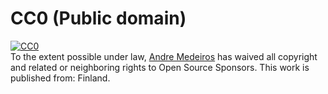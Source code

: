 # CC0 (Public domain)

<p xmlns:dct="http://purl.org/dc/terms/" xmlns:vcard="http://www.w3.org/2001/vcard-rdf/3.0#">
  <a rel="license"
     href="http://creativecommons.org/publicdomain/zero/1.0/">
    <img src="http://i.creativecommons.org/p/zero/1.0/88x31.png" style="border-style: none;" alt="CC0" />
  </a>
  <br />
  To the extent possible under law,
  <a rel="dct:publisher"
     href="https://github.com/staltz/open-source-sponsors">
    <span property="dct:title">Andre Medeiros</span></a>
  has waived all copyright and related or neighboring rights to
  <span property="dct:title">Open Source Sponsors</span>.
This work is published from:
<span property="vcard:Country" datatype="dct:ISO3166"
      content="FI" about="https://github.com/staltz/open-source-sponsors">
  Finland</span>.
</p>
